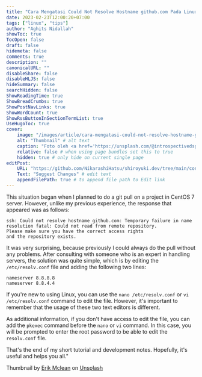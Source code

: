 ```yaml
---
title: "Cara Mengatasi Could Not Resolve Hostname github.com Pada Linux"
date: 2023-02-23T12:00:20+07:00
tags: ["linux", "tips"]
author: "Aghits Nidallah"
showToc: true
TocOpen: false
draft: false
hidemeta: false
comments: true
description: ""
canonicalURL: ""
disableShare: false
disableHLJS: false
hideSummary: false
searchHidden: false
ShowReadingTime: true
ShowBreadCrumbs: true
ShowPostNavLinks: true
ShowWordCount: true
ShowRssButtonInSectionTermList: true
UseHugoToc: true
cover:
    image: "/images/article/cara-mengatasi-could-not-resolve-hostname-github-com-pada-linux/thumbnail.jpg" # image path/url
    alt: "Thumbnail" # alt text
    caption: "Foto oleh <a href='https://unsplash.com/@introspectivedsgn?utm_source=unsplash&utm_medium=referral&utm_content=creditCopyText'>Erik Mclean</a> dari <a href='https://unsplash.com/photos/sxiSod0tyYQ?utm_source=unsplash&utm_medium=referral&utm_content=creditCopyText'>Unsplash</a>" # display caption under cover
    relative: false # when using page bundles set this to true
    hidden: true # only hide on current single page
editPost:
    URL: "https://github.com/NikarashiHatsu/shiroyuki.dev/tree/main/content"
    Text: "Suggest Changes" # edit text
    appendFilePath: true # to append file path to Edit link
---
```


This situation began when I planned to do a git pull on a project in CentOS 7
server. However, unlike my previous experience, the response that appeared was
as follows:

```
ssh: Could not resolve hostname github.com: Temporary failure in name resolution fatal: Could not read from remote repository.
Please make sure you have the correct access rights
and the repository exists.
```

It was very surprising, because previously I could always do the pull without
any problems. After consulting with someone who is an expert in handling
servers, the solution was quite simple, which is by editing the `/etc/resolv.conf`
file and adding the following two lines:

```
nameserver 8.8.8.8
nameserver 8.8.4.4
```

If you're new to using Linux, you can use the `nano /etc/resolv.conf` or
`vi /etc/resolv.conf` command to edit the file. However, it's important to
remember that the usage of these two text editors is different.

As additional information, if you don't have access to edit the file, you can
add the `pkexec` command before the `nano` or `vi` command. In this case, you
will be prompted to enter the root password to be able to edit the `resolv.conf`
file.

That's the end of my short tutorial and development notes. Hopefully, it's
useful and helps you all."

Thumbnail by <a href='https://unsplash.com/@introspectivedsgn?utm_source=unsplash&utm_medium=referral&utm_content=creditCopyText'>Erik Mclean</a> on <a href='https://unsplash.com/photos/sxiSod0tyYQ?utm_source=unsplash&utm_medium=referral&utm_content=creditCopyText'>Unsplash</a>
